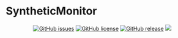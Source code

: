 # SyntheticMonitor
<p align="center">
  <a href="https://github.com/GrolimundSolutions/syntheticMonitor/issues"><img alt="GitHub issues" src="https://img.shields.io/github/issues/GrolimundSolutions/syntheticMonitor"></a>
  <a href="https://github.com/GrolimundSolutions/syntheticMonitor"><img alt="GitHub license" src="https://img.shields.io/github/license/GrolimundSolutions/syntheticMonitor"></a>
  <a href="https://github.com/GrolimundSolutions/syntheticMonitor/releases/latest"><img alt="GitHub release" src="https://img.shields.io/github/release/GrolimundSolutions/syntheticMonitor?logo=github&style=flat-square"></a>
  <a href="https://codecov.io/gh/GrolimundSolutions/syntheticMonitor">
    <img src="https://codecov.io/gh/GrolimundSolutions/syntheticMonitor/branch/master/graph/badge.svg?token=WNTU19RFJX"/>
  </a>
</p>
